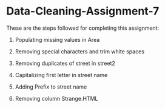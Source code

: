 # Data-Cleaning-Assignment-7

These are the steps followed for completing this assignment:

1. Populating missing values in Area

2. Removing special characters and  trim white spaces

3. Removing duplicates of street in street2

4. Capitalizing first letter in street name

5. Adding Prefix to street name

6. Removing column Strange.HTML
